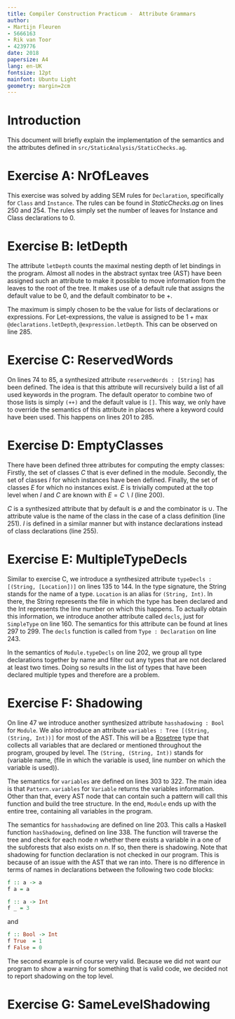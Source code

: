 ```yaml
---
title: Compiler Construction Practicum -  Attribute Grammars
author:
- Martijn Fleuren
- 5666163
- Rik van Toor
- 4239776
date: 2018
papersize: A4
lang: en-UK
fontsize: 12pt
mainfont: Ubuntu Light
geometry: margin=2cm
---
```


# Introduction

This document will briefly explain the implementation of the semantics and the
attributes defined in `src/StaticAnalysis/StaticChecks.ag`.

# Exercise A: NrOfLeaves

This exercise was solved by adding SEM rules for `Declaration`, specifically for
`Class` and `Instance`. The rules can be found in *StaticChecks.ag* on lines 250
and 254. The rules simply set the number of leaves for Instance and Class
declarations to 0.

# Exercise B: letDepth

The attribute `letDepth` counts the maximal nesting depth of let bindings in the
program. Almost all nodes in the abstract syntax tree (AST) have been assigned
such an attribute to make it possible to move information from the leaves to
the root of the tree. It makes use of a default rule that assigns the default
value to be 0, and the default combinator to be +.

The maximum is simply chosen to be the value for lists of declarations or
expressions. For Let-expressions, the value is assigned to be $1 +
\max{\texttt{@declarations.letDepth}, \texttt{@expression.letDepth}}$. This can
be observed on line 285.

# Exercise C: ReservedWords

On lines 74 to 85, a synthesized attribute `reservedWords : [String]` has been
defined. The idea is that this attribute will recursively build a list of all
used keywords in the program. The default operator to combine two of those lists
is simply `(++)` and the default value is `[]`. This way, we only have to
override the semantics of this attribute in places where a keyword could have
been used. This happens on lines 201 to 285.

# Exercise D: EmptyClasses

There have been defined three attributes for computing the empty classes:
Firstly, the set of classes $C$ that is ever defined in the module. Secondly,
the set of classes $I$ for which instances have been defined. Finally, the set
of classes $E$ for which no instances exist. $E$ is trivially computed at the
top level when $I$ and $C$ are known with $E = C \backslash I$ (line 200).

$C$ is a synthesized attribute that by default is $\emptyset$ and the combinator
is $\cup$. The attribute value is the name of the class in the case of a class
definition (line 251). $I$ is defined in a similar manner but with instance
declarations instead of class declarations (line 255).

# Exercise E: MultipleTypeDecls

Similar to exercise C, we introduce a synthesized attribute `typeDecls :
[(String, [Location])]` on lines 135 to 144. In the type signature, the String
stands for the name of a type. `Location` is an alias for `(String, Int)`. In
there, the String represents the file in which the type has been declared and
the Int represents the line number on which this happens. To actually obtain
this information, we introduce another attribute called `decls`, just for
`SimpleType` on line 160. The semantics for this attribute can be found at lines
297 to 299. The `decls` function is called from `Type : Declaration` on line
243.

In the semantics of `Module.typeDecls` on line 202, we group all type
declarations together by name and filter out any types that are not declared at
least two times. Doing so results in the list of types that have been declared
multiple types and therefore are a problem.

# Exercise F: Shadowing

On line 47 we introduce another synthesized attribute `hasshadowing : Bool` for
`Module`. We also introduce an attribute `variables : Tree [(String, (String,
Int))]` for most of the AST. This will be a
[Rosetree](http://hackage.haskell.org/package/containers-0.5.11.0/docs/Data-Tree.html)
type that collects all variables that are declared or mentioned throughout the
program, grouped by level. The `(String, (String, Int))` stands for (variable
name, (file in which the variable is used, line number on which the variable is
used)).

The semantics for `variables` are defined on lines 303 to 322. The main idea is
that `Pattern.variables` for `Variable` returns the variables information. Other
than that, every AST node that can contain such a pattern will call this
function and build the tree structure. In the end, `Module` ends up with the
entire tree, containing all variables in the program.

The semantics for `hasshadowing` are defined on line 203. This calls a Haskell
function `hasShadowing`, defined on line 338. The function will traverse the
tree and check for each node $n$ whether there exists a variable in a one of the
subforests that also exists on $n$. If so, then there is shadowing. Note that
shadowing for function declaration is not checked in our program. This is
because of an issue with the AST that we ran into. There is no difference in
terms of names in declarations between the following two code blocks:

```haskell
f :: a -> a
f a = a

f :: a -> Int
f _ = 3
```

and

```haskell
f :: Bool -> Int
f True  = 1
f False = 0
```

The second example is of course very valid. Because we did not want our program
to show a warning for something that is valid code, we decided not to report
shadowing on the top level.

# Exercise G: SameLevelShadowing

